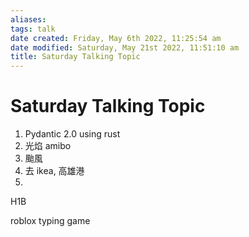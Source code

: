 ```yaml
---
aliases: 
tags: talk 
date created: Friday, May 6th 2022, 11:25:54 am
date modified: Saturday, May 21st 2022, 11:51:10 am
title: Saturday Talking Topic
---
```


# Saturday Talking Topic

1. Pydantic 2.0 using rust
2. 光焰 amibo
3. 颱風
4. 去 ikea, 高雄港
5. 


H1B

roblox typing game